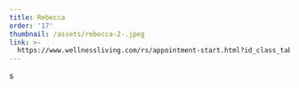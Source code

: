```yaml
---
title: Rebecca
order: '17'
thumbnail: /assets/rebecca-2-.jpeg
link: >-
  https://www.wellnessliving.com/rs/appointment-start.html?id_class_tab=3&id_mode=1&k_business=248418&k_class_tab=26654&k_service=141273
---
```

s
